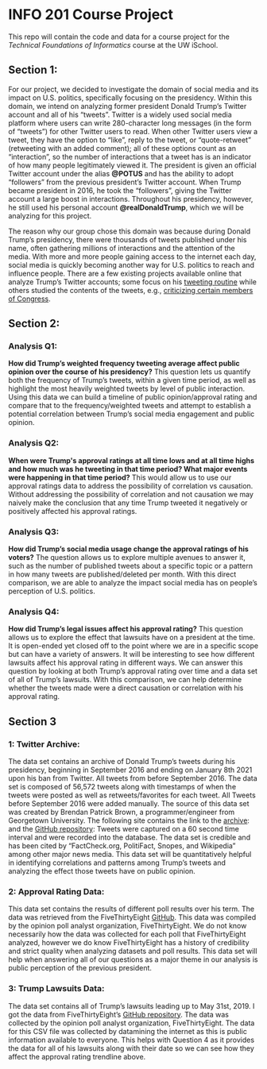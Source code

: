 # INFO 201 Course Project

This repo will contain the code and data for a course project
for the _Technical Foundations of Informatics_ course at the UW iSchool.

## Section 1:

For our project, we decided to investigate the domain of social media and its impact on U.S. politics, specifically focusing on the presidency. Within this domain, we intend on analyzing former president Donald Trump’s Twitter account and all of his “tweets”. Twitter is a widely used social media platform where users can write 280-character long messages (in the form of “tweets”) for other Twitter users to read. When other Twitter users view a tweet, they have the option to “like”, reply to the tweet, or “quote-retweet” (retweeting with an added comment); all of these options count as an “interaction”, so the number of interactions that a tweet has is an indicator of how many people legitimately viewed it. The president is given an official Twitter account under the alias **@POTUS** and has the ability to adopt “followers” from the previous president’s Twitter account. When Trump became president in 2016, he took the “followers”, giving the Twitter account a large boost in interactions. Throughout his presidency, however, he still used his personal account **@realDonaldTrump**, which we will be analyzing for this project.

The reason why our group chose this domain was because during Donald Trump’s presidency, there were thousands of tweets published under his name, often gathering millions of interactions and the attention of the media. With more and more people gaining access to the internet each day, social media is quickly becoming another way for U.S. politics to reach and influence people. There are a few existing projects available online that analyze Trump’s Twitter accounts; some focus on his [tweeting routine](https://www.brandwatch.com/blog/react-realdonaldtrump-vs-potus/) while others studied the contents of the tweets, e.g., [criticizing certain members of Congress](https://www.npr.org/2019/10/10/768646968/as-summer-heated-up-trumps-tweets-about-non-white-democrats-intensified).


## Section 2:

### Analysis Q1:
 **How did Trump’s weighted frequency tweeting average affect public opinion over the course of his presidency?** This question lets us quantify both the frequency of Trump’s tweets, within a given time period, as well as highlight the most heavily weighted tweets by level of public interaction. Using this data we can build a timeline of public opinion/approval rating and compare that to the frequency/weighted tweets and attempt to establish a potential correlation between Trump’s social media engagement and public opinion.

### Analysis Q2:
 **When were Trump's approval ratings at all time lows and at all time highs and how much was he tweeting in that time period? What major events were happening in that time period?** This would allow us to use our approval ratings data to address the possibility of correlation vs causation. Without addressing the possibility of correlation and not causation we may naively make the conclusion that any time Trump tweeted it negatively or positively affected his approval ratings.

### Analysis Q3:
**How did Trump’s social media usage change the approval ratings of his voters?** The question allows us to explore multiple avenues to answer it, such as the number of published tweets about a specific topic or a pattern in how many tweets are published/deleted per month. With this direct comparison, we are able to analyze the impact social media has on people’s perception of U.S. politics.

### Analysis Q4:
**How did Trump’s legal issues affect his approval rating?** This question allows us to explore the effect that lawsuits have on a president at the time. It is open-ended yet closed off to the point where we are in a specific scope but can have a variety of answers. It will be interesting to see how different lawsuits affect his approval rating in different ways. We can answer this question by looking at both Trump’s approval rating over time and a data set of all of Trump’s lawsuits. With this comparison, we can help determine whether the tweets made were a direct causation or correlation with his approval rating.




## Section 3
### 1: Twitter Archive:
The data set contains an archive of Donald Trump’s tweets during his presidency, beginning in September 2016 and ending on January 8th 2021 upon his ban from Twitter. All tweets from before September 2016. The data set is composed of 56,572 tweets along with timestamps of when the tweets were posted as well as retweets/favorites for each tweet. All Tweets before September 2016 were added manually. The source of this data set was created by Brendan Patrick Brown, a programmer/engineer from Georgetown University.
The following site contains the link to the [archive](https://www.thetrumparchive.com): and the [GitHub repository](https://github.com/bpb27/tta-elastic):
Tweets were captured on a 60 second time interval and were recorded into the database.
The data set is credible and has been cited by “FactCheck.org, PolitiFact, Snopes, and Wikipedia” among other major news media. This data set will be quantitatively helpful in identifying correlations and patterns among Trump’s tweets and analyzing the effect those tweets have on public opinion.


### 2: Approval Rating Data:
This data set contains the results of different poll results over his term.
The data was retrieved from the FiveThirtyEight [GitHub](repositoryhttps://github.com/fivethirtyeight/data/tree/master/trump-approval-ratings).
This data was compiled by the opinion poll analyst organization, FiveThirtyEight. We do not know necessarily how the data was collected for each poll that FiveThirtyEight analyzed, however we do know FiveThirtyEight has a history of credibility and strict quality when analyzing datasets and poll results. This data set will help when answering all of our questions as a major theme in our analysis is public perception of the previous president.

### 3: Trump Lawsuits Data:
The data set contains all of Trump’s lawsuits leading up to May 31st, 2019.
I got the data from FiveThirtyEight’s [GitHub repository](https://github.com/fivethirtyeight/data/blob/master/trump-lawsuits/trump-lawsuits.csv).
The data was collected by the opinion poll analyst organization, FiveThirtyEight. The data for this CSV file was collected by datamining the internet as this is public information available to everyone. This helps with Question 4 as it provides the data for all of his lawsuits along with their date so we can see how they affect the approval rating trendline above.
